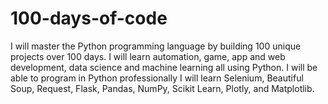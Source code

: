 # 100-days-of-code

I will master the Python programming language by building 100 unique projects over 100 days.
I will learn automation, game, app and web development, data science and machine learning all using Python.
I will be able to program in Python professionally
I will learn Selenium, Beautiful Soup, Request, Flask, Pandas, NumPy, Scikit Learn, Plotly, and Matplotlib.
